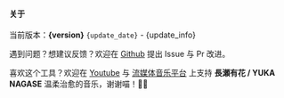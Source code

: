 #### 关于

当前版本：**{version}** `{update_date}` - {update_info}

遇到问题？想建议反馈？欢迎在 [Github](https://github.com/Antonoko/Windrecorder) 提出 Issue 与 Pr 改进。

喜欢这个工具？欢迎在 [Youtube](https://www.youtube.com/channel/UCf-PcSHzYAtfcoiBr5C9DZA) 与 [流媒体音乐平台](https://stlink.to/YUKA-NAGASE_DSP_YT) 上支持 **長瀬有花 / YUKA NAGASE** 温柔治愈的音乐，谢谢喵！🥰🧡